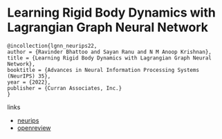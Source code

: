 # Learning Rigid Body Dynamics with Lagrangian Graph Neural Network

```
@incollection{lgnn_neurips22,
author = {Ravinder Bhattoo and Sayan Ranu and N M Anoop Krishnan},
title = {Learning Rigid Body Dynamics with Lagrangian Graph Neural Network},
booktitle = {Advances in Neural Information Processing Systems (NeurIPS) 35},
year = {2022},
publisher = {Curran Associates, Inc.}
}
```

links
- [neurips](https://nips.cc/Conferences/2022/Schedule?showEvent=53306)
- [openreview](https://openreview.net/forum?id=nOdfIbo3A-F)
